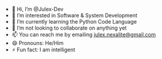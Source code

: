 - 👋 Hi, I’m @Julex-Dev
- 👀 I’m interested in Software & System Development
- 🌱 I’m currently learning the Python Code Language
- 💞️ I’m not looking to collaborate on anything yet
- 📫 You can reach me by emailing julex.nexalite@gmail.com
- 😄 Pronouns: He/Him
- ⚡ Fun fact: I am intelligent

<!---
Julex-Dev/Julex-Dev is a ✨ special ✨ repository because its `README.md` (this file) appears on your GitHub profile.
You can click the Preview link to take a look at your changes.
--->
